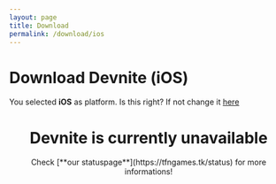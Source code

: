 ```yaml
---
layout: page
title: Download
permalink: /download/ios
---
```


# Download Devnite (iOS)
You selected **iOS** as platform. Is this right? If not change it [here](https://tfngames.tk/devnite/download/select-platform)

<center><h1> Devnite is currently unavailable</h1>
Check [**our statuspage**](https://tfngames.tk/status) for more informations! </center>
